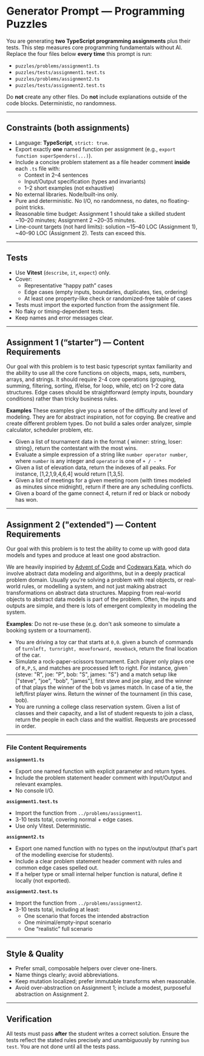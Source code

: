 # Generator Prompt — Programming Puzzles

You are generating **two TypeScript programming assignments** plus their tests. This step measures core programming fundamentals without AI.
Replace the four files below **every time** this prompt is run:

- `puzzles/problems/assignment1.ts`
- `puzzles/tests/assignment1.test.ts`
- `puzzles/problems/assignment2.ts`
- `puzzles/tests/assignment2.test.ts`

Do **not** create any other files. Do **not** include explanations outside of the code blocks. Deterministic, no randomness.

---

## Constraints (both assignments)

- Language: **TypeScript**, `strict: true`.
- Export exactly **one** named function per assignment (e.g., `export function superSpenders(...)`).
- Include a concise problem statement as a file header comment **inside** each `.ts` file with:
  - Context in 2–4 sentences
  - Input/Output specification (types and invariants)
  - 1–2 short examples (not exhaustive)
- No external libraries. Node/built-ins only.
- Pure and deterministic. No I/O, no randomness, no dates, no floating-point tricks.
- Reasonable time budget: Assignment 1 should take a skilled student ~10–20 minutes; Assignment 2 ~20–35 minutes.
- Line-count targets (not hard limits): solution ~15–40 LOC (Assignment 1), ~40–90 LOC (Assignment 2). Tests can exceed this.

---

## Tests

- Use **Vitest** (`describe`, `it`, `expect`) only.
- Cover:
  - Representative “happy path” cases
  - Edge cases (empty inputs, boundaries, duplicates, ties, ordering)
  - At least one property-like check or randomized-free table of cases
- Tests must import the exported function from the assignment file.
- No flaky or timing-dependent tests.
- Keep names and error messages clear.

---

## Assignment 1 (“starter”) — Content Requirements

Our goal with this problem is to test basic typescript syntax familiarity and the ability to use all the core functions on objects, maps, sets, numbers, arrays, and strings. It should require 2-4 core operations (grouping, summing, filtering, sorting, if/else, for loop, while, etc) on 1-2 core data structures. Edge cases should be straightforward (empty inputs, boundary conditions) rather than tricky business rules.

**Examples**
These examples give you a sense of the difficulty and level of modeling. They are for abstract inspiration, not for copying. Be creative and create different problem types. Do not build a sales order analyzer, simple calculator, scheduler problem, etc.

 - Given a list of tournament data in the format { winner: string, loser: string}, return the contestant with the most wins.
 - Evaluate a simple expression of a string like `number operator number`, where `number` is any integer and `operator` is one of `+ / - *`
 - Given a list of elevation data, return the indexes of all peaks. For instance, [1,2,1,9,4,6,4] would return [1,3,5].
 - Given a list of meetings for a given meeting room (with times modeled as minutes since midnight), return if there are any scheduling conflicts.
 - Given a board of the game connect 4, return if red or black or nobody has won.

---

## Assignment 2 ("extended") — Content Requirements

Our goal with this problem is to test the ability to come up with good data models and types and produce at least one good abstraction.

We are heavily inspiried by [Advent of Code](https://adventofcode.com/) and [Codewars Kata](https://www.codewars.com/kata/search), which do involve abstract data modeling and algorithms, but in a deeply practical problem domain. Usually you're solving a problem with real objects, or real-world rules, or modelling a system, and not just making abstract transformations on abstract data structures. Mapping from real-world objects to abstract data models is part of the problem. Often, the inputs and outputs are simple, and there is lots of emergent complexity in modeling the system.

**Examples**:
Do not re-use these (e.g. don't ask someone to simulate a booking system or a tournament).

 - You are driving a toy car that starts at `0,0`. given a bunch of commands of `turnleft, turnright, moveforward, moveback`, return the final location of the car.
 - Simulate a rock-paper-scissors tournament. Each player only plays one of `R,P,S`, and matches are processed left to right. For instance, given
  ` {steve: "R", joe: "P", bob: "S", james: "S"} and a match setup like ["steve", "joe", "bob", "james"], first steve and joe play, and the winner of that plays the winner of the bob vs james match. In case of a tie, the left/first player wins. Return the winner of the tournament (in this case, bob).
 - You are running a college class reservation system. Given a list of classes and their capacity, and a list of student requests to join a class, return the people in each class and the waitlist. Requests are processed in order.

---

### File Content Requirements

**`assignment1.ts`**
- Export one named function with explicit parameter and return types.
- Include the problem statement header comment with Input/Output and relevant examples.
- No console I/O.

**`assignment1.test.ts`**
- Import the function from `../problems/assignment1`.
- 3-10 tests total, covering normal + edge cases.
- Use only Vitest. Deterministic.

**`assignment2.ts`**
- Export one named function with no types on the input/output (that's part of the modelling exercise for students).
- Include a clear problem statement header comment with rules and common edge cases spelled out.
- If a helper type or small internal helper function is natural, define it locally (not exported).

**`assignment2.test.ts`**
- Import the function from `../problems/assignment2`.
- 3-10 tests total, including at least:
  - One scenario that forces the intended abstraction
  - One minimal/empty-input scenario
  - One “realistic” full scenario

---

## Style & Quality

- Prefer small, composable helpers over clever one-liners.
- Name things clearly; avoid abbreviations.
- Keep mutation localized; prefer immutable transforms when reasonable.
- Avoid over-abstraction on Assignment 1; include a modest, purposeful abstraction on Assignment 2.

---

## Verification

All tests must pass **after** the student writes a correct solution. Ensure the tests reflect the stated rules precisely and unambiguously by running `bun test`. You are not done until all the tests pass.

